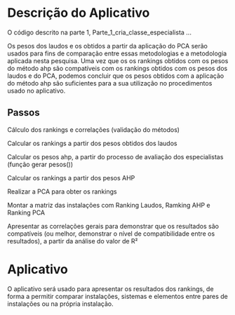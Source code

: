 # Descrição do Aplicativo

O código descrito na parte 1, Parte_1_cria_classe_especialista ...

Os pesos dos laudos e os obtidos a partir da aplicação do PCA serão usados para fins de comparação entre essas metodologias e a metodologia aplicada nesta pesquisa. Uma vez que os os rankings obtidos com os pesos do método ahp são compatíveis com os rankings obtidos com os pesos dos laudos e do PCA, podemos concluir que os pesos obtidos com a aplicação do método ahp são suficientes para a sua utilização no procedimentos usado no aplicativo.

## Passos

Cálculo dos rankings e correlações (validação do métodos)

Calcular os rankings a partir dos pesos obtidos dos laudos

Calcular os pesos ahp, a partir do processo de avaliação dos especialistas (função gerar pesos())

Calcular os rankings a partir dos pesos AHP

Realizar a PCA para obter os rankings

Montar a matriz das instalações com Ranking Laudos, Ramking AHP e Ranking PCA

Apresentar as correlações gerais para demonstrar que os resultados são compatíveis (ou melhor, demonstrar o nível de compatibilidade entre os resultados), a partir da análise do valor de R²

# Aplicativo

O aplicativo será usado para apresentar os resultados dos rankings, de forma a permitir comparar instalações, sistemas e elementos entre pares de instalações ou na própria instalação.